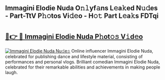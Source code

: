 ## Immagini Elodie Nuda O𝚗𝚕yf𝚊ns L𝚎a𝚔ed N𝚞𝚍es - Part-TtV P𝚑𝚘tos Vi𝚍𝚎o - H𝚘𝚝 Part L𝚎a𝚔s FDTqi

# <h2><a href="http://kfdrven.oniu.top/?m=Immagini+Elodie+Nuda">🔗👉 🔴 Immagini Elodie Nuda P𝚑ot𝚘𝚜 V𝚒d𝚎o</a></h2>

[![Immagini Elodie Nuda Nu𝚍e𝚜](https://i.imgur.com/0qMVB7G.gif)](http://kfdrven.oniu.top/?m=Immagini+Elodie+Nuda)
Online influencer Immagini Elodie Nuda, celebrated for publishing dance and lifestyle material, consisting of performances and personal vlogs. Brilliant comedian Immagini Elodie Nuda, celebrated for their remarkable abilities and achievements in making people laugh.  

